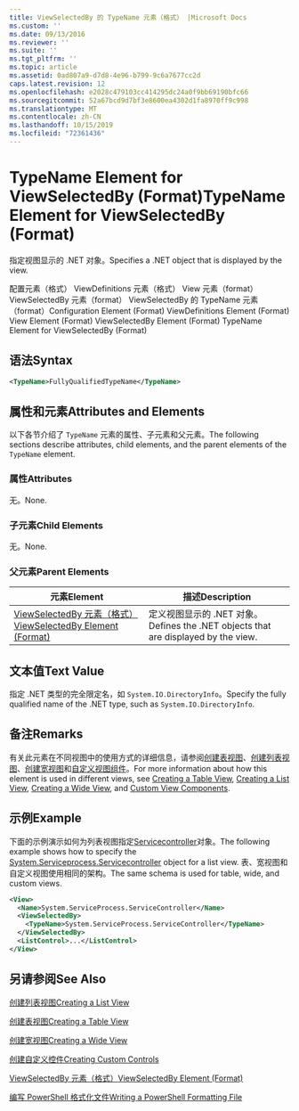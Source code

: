 ```yaml
---
title: ViewSelectedBy 的 TypeName 元素（格式） |Microsoft Docs
ms.custom: ''
ms.date: 09/13/2016
ms.reviewer: ''
ms.suite: ''
ms.tgt_pltfrm: ''
ms.topic: article
ms.assetid: 0ad807a9-d7d8-4e96-b799-9c6a7677cc2d
caps.latest.revision: 12
ms.openlocfilehash: e2028c479103cc414295dc24a0f9bb69190bfc66
ms.sourcegitcommit: 52a67bcd9d7bf3e8600ea4302d1fa8970ff9c998
ms.translationtype: MT
ms.contentlocale: zh-CN
ms.lasthandoff: 10/15/2019
ms.locfileid: "72361436"
---
```

# <a name="typename-element-for-viewselectedby-format"></a><span data-ttu-id="bff3a-102">TypeName Element for ViewSelectedBy (Format)</span><span class="sxs-lookup"><span data-stu-id="bff3a-102">TypeName Element for ViewSelectedBy (Format)</span></span>

<span data-ttu-id="bff3a-103">指定视图显示的 .NET 对象。</span><span class="sxs-lookup"><span data-stu-id="bff3a-103">Specifies a .NET object that is displayed by the view.</span></span>

<span data-ttu-id="bff3a-104">配置元素（格式） ViewDefinitions 元素（格式） View 元素（format） ViewSelectedBy 元素（format） ViewSelectedBy 的 TypeName 元素（format）</span><span class="sxs-lookup"><span data-stu-id="bff3a-104">Configuration Element (Format) ViewDefinitions Element (Format) View Element (Format) ViewSelectedBy Element (Format) TypeName Element for ViewSelectedBy (Format)</span></span>

## <a name="syntax"></a><span data-ttu-id="bff3a-105">语法</span><span class="sxs-lookup"><span data-stu-id="bff3a-105">Syntax</span></span>

```xml
<TypeName>FullyQualifiedTypeName</TypeName>
```

## <a name="attributes-and-elements"></a><span data-ttu-id="bff3a-106">属性和元素</span><span class="sxs-lookup"><span data-stu-id="bff3a-106">Attributes and Elements</span></span>

<span data-ttu-id="bff3a-107">以下各节介绍了 `TypeName` 元素的属性、子元素和父元素。</span><span class="sxs-lookup"><span data-stu-id="bff3a-107">The following sections describe attributes, child elements, and the parent elements of the `TypeName` element.</span></span>

### <a name="attributes"></a><span data-ttu-id="bff3a-108">属性</span><span class="sxs-lookup"><span data-stu-id="bff3a-108">Attributes</span></span>

<span data-ttu-id="bff3a-109">无。</span><span class="sxs-lookup"><span data-stu-id="bff3a-109">None.</span></span>

### <a name="child-elements"></a><span data-ttu-id="bff3a-110">子元素</span><span class="sxs-lookup"><span data-stu-id="bff3a-110">Child Elements</span></span>

<span data-ttu-id="bff3a-111">无。</span><span class="sxs-lookup"><span data-stu-id="bff3a-111">None.</span></span>

### <a name="parent-elements"></a><span data-ttu-id="bff3a-112">父元素</span><span class="sxs-lookup"><span data-stu-id="bff3a-112">Parent Elements</span></span>

|<span data-ttu-id="bff3a-113">元素</span><span class="sxs-lookup"><span data-stu-id="bff3a-113">Element</span></span>|<span data-ttu-id="bff3a-114">描述</span><span class="sxs-lookup"><span data-stu-id="bff3a-114">Description</span></span>|
|-------------|-----------------|
|[<span data-ttu-id="bff3a-115">ViewSelectedBy 元素（格式）</span><span class="sxs-lookup"><span data-stu-id="bff3a-115">ViewSelectedBy Element (Format)</span></span>](./viewselectedby-element-format.md)|<span data-ttu-id="bff3a-116">定义视图显示的 .NET 对象。</span><span class="sxs-lookup"><span data-stu-id="bff3a-116">Defines the .NET objects that are displayed by the view.</span></span>|

## <a name="text-value"></a><span data-ttu-id="bff3a-117">文本值</span><span class="sxs-lookup"><span data-stu-id="bff3a-117">Text Value</span></span>

<span data-ttu-id="bff3a-118">指定 .NET 类型的完全限定名，如 `System.IO.DirectoryInfo`。</span><span class="sxs-lookup"><span data-stu-id="bff3a-118">Specify the fully qualified name of the .NET type, such as `System.IO.DirectoryInfo`.</span></span>

## <a name="remarks"></a><span data-ttu-id="bff3a-119">备注</span><span class="sxs-lookup"><span data-stu-id="bff3a-119">Remarks</span></span>

<span data-ttu-id="bff3a-120">有关此元素在不同视图中的使用方式的详细信息，请参阅[创建表视图](./creating-a-table-view.md)、[创建列表视图](./creating-a-list-view.md)、[创建宽视图](./creating-a-wide-view.md)和[自定义视图组件](./creating-custom-controls.md)。</span><span class="sxs-lookup"><span data-stu-id="bff3a-120">For more information about how this element is used in different views, see [Creating a Table View](./creating-a-table-view.md), [Creating a List View](./creating-a-list-view.md), [Creating a Wide View](./creating-a-wide-view.md), and [Custom View Components](./creating-custom-controls.md).</span></span>

## <a name="example"></a><span data-ttu-id="bff3a-121">示例</span><span class="sxs-lookup"><span data-stu-id="bff3a-121">Example</span></span>

<span data-ttu-id="bff3a-122">下面的示例演示如何为列表视图指定[Servicecontroller](/dotnet/api/System.ServiceProcess.ServiceController)对象。</span><span class="sxs-lookup"><span data-stu-id="bff3a-122">The following example shows how to specify the [System.Serviceprocess.Servicecontroller](/dotnet/api/System.ServiceProcess.ServiceController) object for a list view.</span></span> <span data-ttu-id="bff3a-123">表、宽视图和自定义视图使用相同的架构。</span><span class="sxs-lookup"><span data-stu-id="bff3a-123">The same schema is used for table, wide, and custom views.</span></span>

```xml
<View>
  <Name>System.ServiceProcess.ServiceController</Name>
  <ViewSelectedBy>
    <TypeName>System.ServiceProcess.ServiceController</TypeName>
  </ViewSelectedBy>
  <ListControl>...</ListControl>
</View>
```

## <a name="see-also"></a><span data-ttu-id="bff3a-124">另请参阅</span><span class="sxs-lookup"><span data-stu-id="bff3a-124">See Also</span></span>

[<span data-ttu-id="bff3a-125">创建列表视图</span><span class="sxs-lookup"><span data-stu-id="bff3a-125">Creating a List View</span></span>](./creating-a-list-view.md)

[<span data-ttu-id="bff3a-126">创建表视图</span><span class="sxs-lookup"><span data-stu-id="bff3a-126">Creating a Table View</span></span>](./creating-a-table-view.md)

[<span data-ttu-id="bff3a-127">创建宽视图</span><span class="sxs-lookup"><span data-stu-id="bff3a-127">Creating a Wide View</span></span>](./creating-a-wide-view.md)

[<span data-ttu-id="bff3a-128">创建自定义控件</span><span class="sxs-lookup"><span data-stu-id="bff3a-128">Creating Custom Controls</span></span>](./creating-custom-controls.md)

[<span data-ttu-id="bff3a-129">ViewSelectedBy 元素（格式）</span><span class="sxs-lookup"><span data-stu-id="bff3a-129">ViewSelectedBy Element (Format)</span></span>](./viewselectedby-element-format.md)

[<span data-ttu-id="bff3a-130">编写 PowerShell 格式化文件</span><span class="sxs-lookup"><span data-stu-id="bff3a-130">Writing a PowerShell Formatting File</span></span>](./writing-a-powershell-formatting-file.md)
